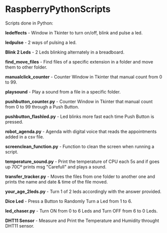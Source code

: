 # RaspberryPythonScripts

Scripts done in Python:

**ledeffects** - Window in Tkinter to turn on/off, blink and pulse a led.

**ledpulse** - 2 ways of pulsing a led.

**Blink 2 Leds** - 2 Leds blinking alternately in a breadboard.

**find_move_files** - Find files of a specific extension in a folder and move them to other folder.

**manualclick_counter** - Counter Window in Tkinter that manual count from 0 to 99.

**playsound** - Play a sound from a file in a specific folder.

**pushbutton_counter.py** - Counter Window in Tkinter that manual count from 0 to 99 through a Push Button.

**pushbutton_flashled.py** - Led blinks more fast each time Push Button is pressed.

**robot_agenda.py** - Agenda with digital voice that reads the appointments added in a csv file.

**screenclean_function.py** - Function to clean the screen when running a script.

**temperature_sound.py** - Print the temperature of CPU each 5s and if goes up 70Cº prints msg "Carefull" and plays a sound.

**transfer_tracker.py** - Moves the files from one folder to another one and prints the name and date & time of the file moved.

**your_age_2leds.py** - Turn 1 of 2 leds accordingly with the answer provided.

**Dice Led** - Press a Button to Randomly Turn a Led from 1 to 6.

**led_chaser.py** - Turn ON from 0 to 6 Leds and Turn OFF from 6 to 0 Leds.

**DHT11 Sensor** - Measure and Print the Temperature and Humidity throught DHT11 sensor.

